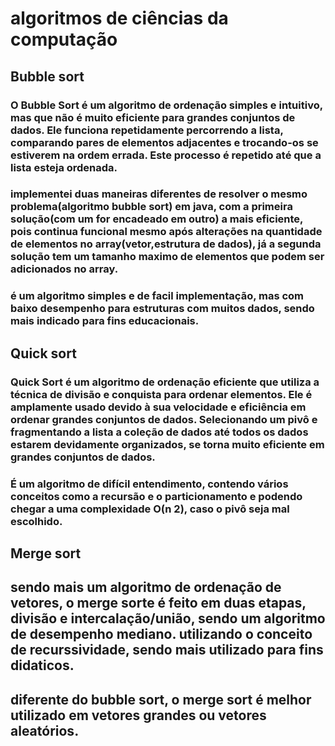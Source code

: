 # algoritmos de ciências da computação


## Bubble sort

### O Bubble Sort é um algoritmo de ordenação simples e intuitivo, mas que não é muito eficiente para grandes conjuntos de dados. Ele funciona repetidamente percorrendo a lista, comparando pares de elementos adjacentes e trocando-os se estiverem na ordem errada. Este processo é repetido até que a lista esteja ordenada.
### implementei duas maneiras diferentes de resolver o mesmo problema(algoritmo bubble sort) em java, com a primeira solução(com um for encadeado em outro) a mais eficiente, pois continua funcional mesmo após alterações na quantidade de elementos no array(vetor,estrutura de dados), já a segunda solução tem um tamanho maximo de elementos que podem ser adicionados no array.
### é um algoritmo simples e de facil implementação, mas com baixo desempenho para estruturas com muitos dados, sendo mais indicado para fins educacionais.

## Quick sort

### Quick Sort é um algoritmo de ordenação eficiente que utiliza a técnica de divisão e conquista para ordenar elementos. Ele é amplamente usado devido à sua velocidade e eficiência em ordenar grandes conjuntos de dados. Selecionando um pivô e fragmentando a lista a coleção de dados até todos os dados estarem devidamente organizados, se torna muito eficiente em grandes conjuntos de dados.
### É um algoritmo de difícil entendimento, contendo vários conceitos como a recursão e o particionamento e podendo chegar a uma complexidade O(n 2), caso o pivô seja mal escolhido.

## Merge sort

## sendo mais um algoritmo de ordenação de vetores, o merge sorte é feito em duas etapas, divisão e intercalação/união, sendo um algoritmo de desempenho mediano. utilizando o conceito de recurssividade, sendo mais utilizado para fins didaticos.
## diferente do bubble sort, o merge sort é melhor utilizado em vetores grandes ou vetores aleatórios.
